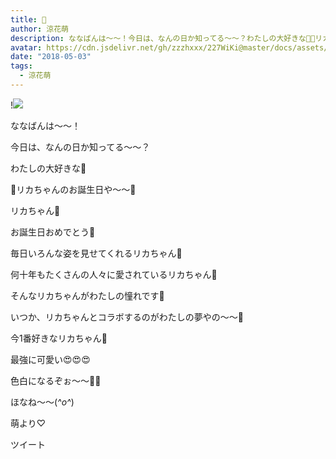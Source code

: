 ```yaml
---
title: 🎂
author: 涼花萌
description: ななばんは〜〜！今日は、なんの日か知ってる〜〜？わたしの大好きな💓🎉リカちゃんのお誕生日や〜〜🎂リカちゃん💓お誕生...
avatar: https://cdn.jsdelivr.net/gh/zzzhxxx/227WiKi@master/docs/assets/photo/avatar/moe.jpg
date: "2018-05-03"
tags:
  - 涼花萌
---
```


!![](https://cdn.jsdelivr.net/gh/zzzhxxx/227WiKi-image@master/blog-image/moe-2018-05-03_1.jpg)







ななばんは〜〜！






今日は、なんの日か知ってる〜〜？












わたしの大好きな💓




🎉リカちゃんのお誕生日や〜〜🎂








リカちゃん💓



お誕生日おめでとう🎂













毎日いろんな姿を見せてくれるリカちゃん💓







何十年もたくさんの人々に愛されているリカちゃん💓







そんなリカちゃんがわたしの憧れです💓









いつか、リカちゃんとコラボするのがわたしの夢やの〜〜🙈










今1番好きなリカちゃん💓







最強に可愛い😍😍😍














色白になるぞぉ〜〜💪🏻











ほなね〜〜(*^o^*)





萌より♡


ツイート



